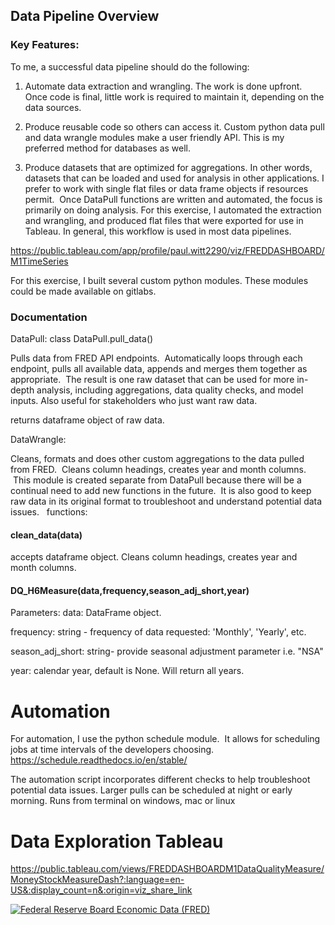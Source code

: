 ## Data Pipeline Overview

### Key Features:

To me, a successful data pipeline should do the following:

1) Automate data extraction and wrangling. The work is done upfront.  Once code is final, little work is required to maintain it, depending on the data sources.  

2) Produce reusable code so others can access it. Custom python data pull and data wrangle modules make a user friendly API.  This is my preferred method for databases as well.

3) Produce datasets that are optimized for aggregations. In other words, datasets that can be loaded and used for analysis in other applications. I prefer to work with single flat files or data frame objects if resources permit.  Once DataPull functions are written and automated, the focus is primarily on doing analysis.  For this exercise, I automated the extraction and wrangling, and produced flat files that were exported for use in Tableau.  In general, this workflow is used in most data pipelines.  





https://public.tableau.com/app/profile/paul.witt2290/viz/FREDDASHBOARD/M1TimeSeries

For this exercise, I built several custom python modules. These modules could be made available on gitlabs.  


### Documentation
DataPull:
class DataPull.pull_data()

Pulls data from FRED API endpoints.  Automatically loops through each endpoint, pulls all available data, appends and merges them together as appropriate.  The result is one raw dataset that can be used for more in-depth analysis, including aggregations, data quality checks, and model inputs.  Also useful for stakeholders who just want raw data.

returns dataframe object of raw data.    

DataWrangle:

Cleans, formats and does other custom aggregations to the data pulled from FRED.  Cleans column headings, creates year and month columns.  This module is created separate from DataPull because there will be a continual need to add new functions in the future.  It is also good to keep raw data in its original format to troubleshoot and understand potential data issues.  
functions:

#### clean_data(data)
accepts dataframe object.  Cleans column headings, creates year and month columns.  


#### DQ_H6Measure(data,frequency,season_adj_short,year)

Parameters:
data: DataFrame object.

frequency: string - frequency of data requested: 'Monthly', 'Yearly', etc.

season_adj_short: string- provide seasonal adjustment parameter i.e. "NSA"

year: calendar year, default is None. Will return all years.

# Automation

For automation, I use the python schedule module.  It allows for scheduling jobs at time intervals of the developers choosing. https://schedule.readthedocs.io/en/stable/

The automation script incorporates different checks to help troubleshoot potential data issues.  Larger pulls can be scheduled at night or early morning.  Runs from terminal on windows, mac or linux




# Data Exploration Tableau

https://public.tableau.com/views/FREDDASHBOARDM1DataQualityMeasure/MoneyStockMeasureDash?:language=en-US&:display_count=n&:origin=viz_share_link

<div class='tableauPlaceholder' id='viz1666747305354' style='position: relative'><noscript><a href='#'><img alt='Federal Reserve Board Economic Data (FRED) ' src='https:&#47;&#47;public.tableau.com&#47;static&#47;images&#47;FR&#47;FREDDASHBOARDM1DataQualityMeasure&#47;MoneyStockMeasureDash&#47;1_rss.png' style='border: none' /></a></noscript><object class='tableauViz'  style='display:none;'><param name='host_url' value='https%3A%2F%2Fpublic.tableau.com%2F' /> <param name='embed_code_version' value='3' /> <param name='site_root' value='' /><param name='name' value='FREDDASHBOARDM1DataQualityMeasure&#47;MoneyStockMeasureDash' /><param name='tabs' value='no' /><param name='toolbar' value='yes' /><param name='static_image' value='https:&#47;&#47;public.tableau.com&#47;static&#47;images&#47;FR&#47;FREDDASHBOARDM1DataQualityMeasure&#47;MoneyStockMeasureDash&#47;1.png' /> <param name='animate_transition' value='yes' /><param name='display_static_image' value='yes' /><param name='display_spinner' value='yes' /><param name='display_overlay' value='yes' /><param name='display_count' value='yes' /><param name='language' value='en-US' /></object></div>                <script type='text/javascript'>                    var divElement = document.getElementById('viz1666747305354');                    var vizElement = divElement.getElementsByTagName('object')[0];                    if ( divElement.offsetWidth > 800 ) { vizElement.style.width='1000px';vizElement.style.height='827px';} else if ( divElement.offsetWidth > 500 ) { vizElement.style.width='1000px';vizElement.style.height='827px';} else { vizElement.style.width='100%';vizElement.style.height='727px';}                     var scriptElement = document.createElement('script');                    scriptElement.src = 'https://public.tableau.com/javascripts/api/viz_v1.js';                    vizElement.parentNode.insertBefore(scriptElement, vizElement);                </script>
